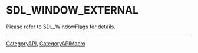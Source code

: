 # SDL_WINDOW_EXTERNAL

Please refer to [SDL_WindowFlags](SDL_WindowFlags) for details.

----
[CategoryAPI](CategoryAPI), [CategoryAPIMacro](CategoryAPIMacro)

